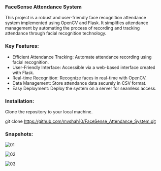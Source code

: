### FaceSense Attendance System

This project is a robust and user-friendly face recognition attendance system implemented using OpenCV and Flask. It simplifies attendance management by automating the process of recording and tracking attendance through facial recognition technology.

### Key Features:

- Efficient Attendance Tracking: Automate attendance recording using facial recognition.
- User-Friendly Interface: Accessible via a web-based interface created with Flask.
- Real-time Recognition: Recognize faces in real-time with OpenCV.
- Data Management: Store attendance data securely in CSV format.
- Easy Deployment: Deploy the system on a server for seamless access.

### Installation:

Clone the repository to your local machine.

git clone https://github.com/mvshah10/FaceSense_Attendance_System.git

### Snapshots:

![01](https://github.com/mvshah10/FaceSense_Attendance_System/assets/78637599/3cba67aa-8a97-4a34-a454-ba33a4fb3d56)

![02](https://github.com/mvshah10/FaceSense_Attendance_System/assets/78637599/e4d2407d-fc96-464b-a64c-baa59397c9cb)

![03](https://github.com/mvshah10/FaceSense_Attendance_System/assets/78637599/1ebafc15-0530-433f-8fb6-657ad4c78365)
